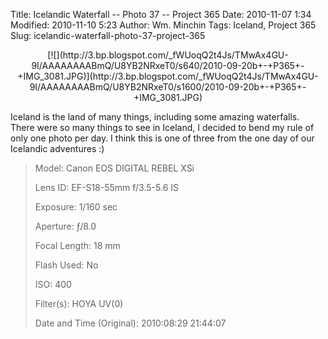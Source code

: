 Title: Icelandic Waterfall -- Photo 37 -- Project 365
Date: 2010-11-07 1:34
Modified: 2010-11-10 5:23
Author: Wm. Minchin
Tags: Iceland, Project 365
Slug: icelandic-waterfall-photo-37-project-365

<div class="separator" style="clear: both; text-align: center;">

<p>
[![](http://3.bp.blogspot.com/_fWUoqQ2t4Js/TMwAx4GU-9I/AAAAAAAABmQ/U8YB2NRxeT0/s640/2010-09-20b+-+P365+-+IMG_3081.JPG)](http://3.bp.blogspot.com/_fWUoqQ2t4Js/TMwAx4GU-9I/AAAAAAAABmQ/U8YB2NRxeT0/s1600/2010-09-20b+-+P365+-+IMG_3081.JPG)

</div>

Iceland is the land of many things, including some amazing waterfalls.
There were so many things to see in Iceland, I decided to bend my rule
of only one photo per day. I think this is one of three from the one day
of our Icelandic adventures :)

> 
> <span style="color: #666666;">Model: </span>Canon EOS DIGITAL REBEL
> XSi
>
> <span style="color: #666666;">Lens ID: </span>EF-S18-55mm f/3.5-5.6
> IS
>
> <span style="color: #666666;">Exposure: </span>1/160 sec
>
> <span style="color: #666666;">Aperture: </span>ƒ/8.0
>
> <span style="color: #666666;">Focal Length: </span>18 mm
>
> <span style="color: #666666;">Flash Used: </span>No
>
> <span style="color: #666666;">ISO: </span>400
>
> <span style="color: #666666;">Filter(s): </span>HOYA UV(0)
>
> <span style="color: #666666;">Date and Time
> (Original): </span>2010:08:29 21:44:07
>
> <p>

